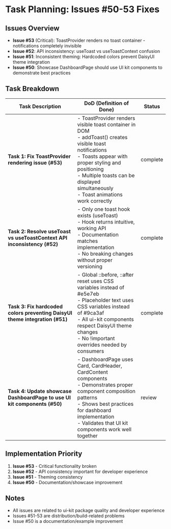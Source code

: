 # Task Planning: Issues #50-53 Fixes

## Issues Overview

- **Issue #53** (Critical): ToastProvider renders no toast container - notifications completely invisible
- **Issue #52**: API inconsistency: useToast vs useToastContext confusion
- **Issue #51**: Inconsistent theming: Hardcoded colors prevent DaisyUI theme integration
- **Issue #50**: Showcase DashboardPage should use UI kit components to demonstrate best practices

## Task Breakdown

| Task Description                                                            | DoD (Definition of Done)                                                                                                                                                                                                                                        | Status   |
| --------------------------------------------------------------------------- | --------------------------------------------------------------------------------------------------------------------------------------------------------------------------------------------------------------------------------------------------------------- | -------- |
| **Task 1: Fix ToastProvider rendering issue (#53)**                         | - ToastProvider renders visible toast container in DOM<br/>- addToast() creates visible toast notifications<br/>- Toasts appear with proper styling and positioning<br/>- Multiple toasts can be displayed simultaneously<br/>- Toast animations work correctly | complete |
| **Task 2: Resolve useToast vs useToastContext API inconsistency (#52)**     | - Only one toast hook exists (useToast)<br/>- Hook returns intuitive, working API<br/>- Documentation matches implementation<br/>- No breaking changes without proper versioning                                                                                | complete |
| **Task 3: Fix hardcoded colors preventing DaisyUI theme integration (#51)** | - Global ::before, ::after reset uses CSS variables instead of #e5e7eb<br/>- Placeholder text uses CSS variables instead of #9ca3af<br/>- All ui-kit components respect DaisyUI theme changes<br/>- No !important overrides needed by consumers                 | complete |
| **Task 4: Update showcase DashboardPage to use UI kit components (#50)**    | - DashboardPage uses Card, CardHeader, CardContent components<br/>- Demonstrates proper component composition patterns<br/>- Shows best practices for dashboard implementation<br/>- Validates that UI kit components work well together                        | review   |

## Implementation Priority

1. **Issue #53** - Critical functionality broken
2. **Issue #52** - API consistency important for developer experience
3. **Issue #51** - Theming consistency
4. **Issue #50** - Documentation/showcase improvement

## Notes

- All issues are related to ui-kit package quality and developer experience
- Issues #51-53 are distribution/build-related problems
- Issue #50 is a documentation/example improvement
